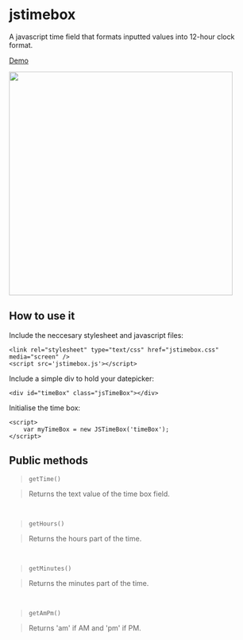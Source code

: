 # jstimebox
A javascript time field that formats inputted values into 12-hour clock format.

<a href="http://lucaslouca.github.io/jsdtimebox/" target="_blank">Demo</a>

<img src="https://cloud.githubusercontent.com/assets/10542894/6098126/5b1ea5d4-afd5-11e4-8665-53b481bab334.png" width="450"/>

## How to use it

Include the neccesary stylesheet and javascript files:
```
<link rel="stylesheet" type="text/css" href="jstimebox.css" media="screen" />
<script src='jstimebox.js'></script>
```

Include a simple div to hold your datepicker:
```
<div id="timeBox" class="jsTimeBox"></div>
```

Initialise the time box:
```
<script>
	var myTimeBox = new JSTimeBox('timeBox');	
</script>
```

## Public methods
> `getTime()`

>Returns the text value of the time box field.

<br>

> `getHours()`

>Returns the hours part of the time.

<br>

> `getMinutes()`

>Returns the minutes part of the time.

<br>

> `getAmPm()`

>Returns 'am' if AM and 'pm' if PM.
